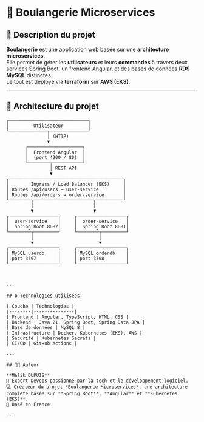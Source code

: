 # 🥐 Boulangerie Microservices

## 🍞 Description du projet

**Boulangerie** est une application web basée sur une **architecture microservices**.  
Elle permet de gérer les **utilisateurs** et leurs **commandes** à travers deux services Spring Boot, un frontend Angular, et des bases de données **RDS MySQL** distinctes.  
Le tout est déployé via **terraform** sur **AWS (EKS)**.

---

## 🧱 Architecture du projet

```text
┌─────────────────────────────┐
│         Utilisateur         │
└──────────────┬──────────────┘
               │ (HTTP)
               ▼
       ┌────────────────────┐
       │  Frontend Angular  │
       │  (port 4200 / 80)  │
       └────────┬───────────┘
                │ REST API
                ▼
┌──────────────────────────────────────────┐
│        Ingress / Load Balancer (EKS)     │
│ Routes /api/users → user-service         │
│ Routes /api/orders → order-service       │
└────────┬──────────────────────┬──────────┘
         │                      │
         ▼                      ▼
┌──────────────────┐     ┌──────────────────┐
│  user-service    │     │  order-service   │
│  Spring Boot 8082│     │  Spring Boot 8081│
└────────┬─────────┘     └────────┬─────────┘
         │                        │
         ▼                        ▼
┌──────────────────┐     ┌──────────────────┐
│ MySQL userdb     │     │ MySQL orderdb    │
│ port 3307        │     │ port 3308        │
└──────────────────┘     └──────────────────┘



---

## ⚙️ Technologies utilisées

| Couche | Technologies |
|--------|---------------|
| Frontend | Angular, TypeScript, HTML, CSS |
| Backend | Java 21, Spring Boot, Spring Data JPA |
| Base de données | MySQL 8 |
| Infrastructure | Docker, Kubernetes (EKS), AWS |
| Sécurité | Kubernetes Secrets |
| CI/CD | GitHub Actions |

---

## 👨‍💻 Auteur

**Malik DUPUIS**  
🚗 Expert Devops passionné par la tech et le développement logiciel.  
💻 Créateur du projet *Boulangerie Microservices*, une architecture complète basée sur **Spring Boot**, **Angular** et **Kubernetes (EKS)**.  
📍 Basé en France  

---
